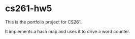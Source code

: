 # cs261-hw5

This is the portfolio project for CS261.

It implements a hash map and uses it to drive a word counter.
